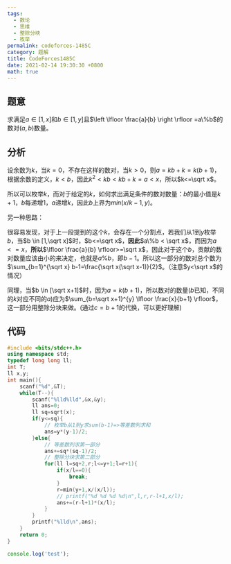 ```yaml
---
tags: 
  - 数论
  - 思维
  - 整除分块
  - 枚举
permalink: codeforces-1485C
category: 题解
title: CodeForces1485C
date: 2021-02-14 19:30:30 +0800
math: true
---
```


## 题意

求满足$a \in [1,x]$和$b \in [1,y]$且$\left \lfloor \frac{a}{b} \right \rfloor	=a\%b$的数对$(a,b)$数量。

## 分析

设余数为$k$，当$k=0$，不存在这样的数对，当$k>0$，则$a=kb+k=k(b+1)$，根据余数的定义，$k<b$，因此$k^2<kb<kb+k=a<x$，所以$k<=\sqrt x$。

所以可以枚举$k$，而对于给定的$k$，如何求出满足条件的数对数量：$b$的最小值是$k+1$，$b$每递增1，$a$递增$k$，因此$b$上界为$min(x/k-1,y)$。

另一种思路：

很容易发现，对于上一段提到的这个$k$，会存在一个分割点，若我们从1到$y$枚举$b$，当$b \in [1,\sqrt x]$时，$b<=\sqrt x$，**因此**$a\%b < \sqrt x$，而因为$a<=x$，**所以**$\lfloor \frac{a}{b} \rfloor>=\sqrt x$，因此对于这个$b$，贡献的数对数量应该由小的来决定，也就是$a\%b$，即$b-1$。所以这一部分的数对总个数为$\sum_{b=1}^{\sqrt x} b-1=\frac{\sqrt x(\sqrt x-1)}{2}$。（注意$y<\sqrt x$的情况）

同理，当$b \in [\sqrt x+1]$时，因为$a=k(b+1)$，所以数对的数量($b$已知，不同的$k$对应不同的$a$)应为$\sum_{b=\sqrt x+1}^{y} \lfloor \frac{x}{b+1} \rfloor$，这一部分用整除分块来做。(通过$c=b+1$的代换，可以更好理解)

## 代码

```cpp
#include <bits/stdc++.h>
using namespace std;
typedef long long ll;
int T;
ll x,y;
int main(){
    scanf("%d",&T);
    while(T--){
        scanf("%lld%lld",&x,&y);
        ll ans=0;
        ll sq=sqrt(x);
        if(y<=sq){
            // 枚举b从1到y求sum(b-1)=>等差数列求和
            ans=y*(y-1)/2;
        }else{
            // 等差数列求第一部分
            ans+=sq*(sq-1)/2;
            // 整除分块求第二部分
            for(ll l=sq+2,r;l<=y+1;l=r+1){
                if(x/l==0){
                    break;
                }
                r=min(y+1,x/(x/l));
                // printf("%d %d %d %d\n",l,r,r-l+1,x/l);
                ans+=(r-l+1)*(x/l);
            }
        }
        printf("%lld\n",ans);
    }
    return 0;
}
```

```javascript
console.log('test');
```
